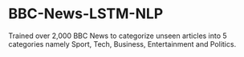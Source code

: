 # BBC-News-LSTM-NLP
 Trained over 2,000 BBC News to categorize unseen articles into 5 categories namely Sport, Tech, Business, Entertainment and Politics.
